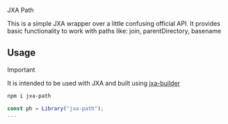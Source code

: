 JXA Path

This is a simple JXA wrapper over a little confusing official API.
It provides basic functionality to work with paths like: join, parentDirectory, basename

## Usage

> [!IMPORTANT]
> It is intended to be used with JXA and built using [jxa-builder](https://github.com/SebastianPilarz/jxa-builder)

```bash
npm i jxa-path
```

```javascript
const ph = Library("jxa-path");
...
```
